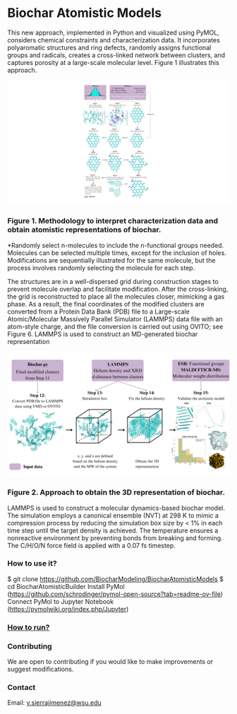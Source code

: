 # Biochar Atomistic Models
This new approach, implemented in Python and visualized using PyMOL, considers chemical constraints and characterization data. It incorporates polyaromatic structures and ring defects, randomly assigns functional groups and radicals, creates a cross-linked network between clusters, and captures porosity at a large-scale molecular level. Figure 1 illustrates this approach.

![plot](./Figures/1.png)
### Figure 1. Methodology to interpret characterization data and obtain atomistic representations of biochar. 
*Randomly select n-molecules to include the n-functional groups needed. Molecules can be selected multiple times, except for the inclusion of holes. 
Modifications are sequentially illustrated for the same molecule, but the process involves randomly selecting the molecule for each step. 

The structures are in a well-dispersed grid during construction stages to prevent molecule overlap and facilitate modification. After the cross-linking, the grid is reconstructed to place all the molecules closer, mimicking a gas phase. As a result, the final coordinates of the modified clusters are converted from a Protein Data Bank (PDB) file to a Large-scale Atomic/Molecular Massively Parallel Simulator (LAMMPS) data file with an atom-style charge, and the file conversion is carried out using OVITO; see Figure 6. LAMMPS is used to construct an MD-generated biochar representation

![plot](./Figures/2.png)
### Figure 2. Approach to obtain the 3D representation of biochar. 

LAMMPS is used to construct a molecular dynamics-based biochar model. The simulation employs a canonical ensemble (NVT) at 298 K to mimic a compression process by reducing the simulation box size by < 1% in each time step until the target density is achieved. The temperature ensures a nonreactive environment by preventing bonds from breaking and forming. The C/H/O/N force field is applied with a 0.07 fs timestep.

### How to use it?

$ git clone https://github.com/BiocharModeling/BiocharAtomisticModels
$ cd BiocharAtomisticBuilder
Install PyMol (https://github.com/schrodinger/pymol-open-source?tab=readme-ov-file)
Connect PyMol to Jupyter Notebook (https://pymolwiki.org/index.php/Jupyter)

###  [How to run?](https://www.youtube.com/watch?v=V4YJs-slrXk)

### Contributing
We are open to contributing if you would like to make improvements or suggest modifications.

### Contact
Email: v.sierrajimenez@wsu.edu
